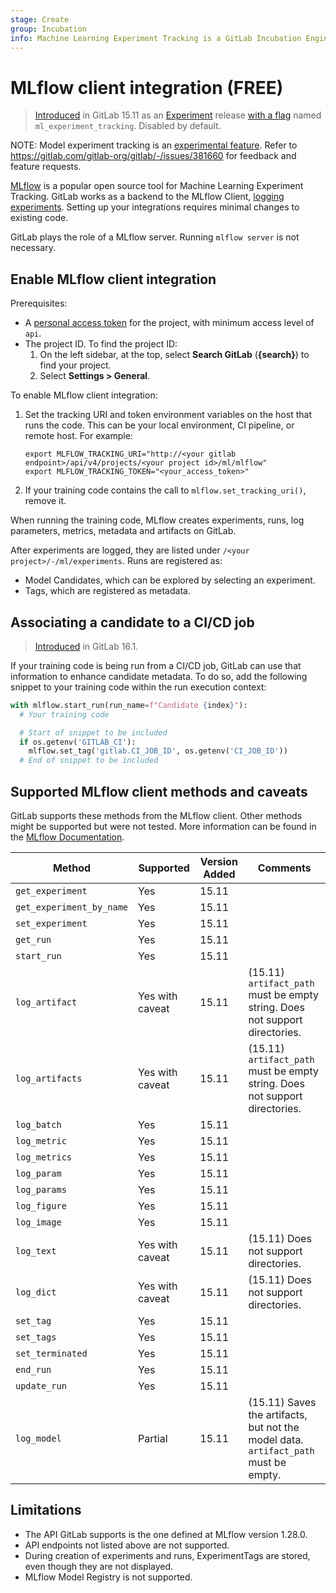 ```yaml
---
stage: Create
group: Incubation
info: Machine Learning Experiment Tracking is a GitLab Incubation Engineering program. No technical writer assigned to this group.
---
```


# MLflow client integration **(FREE)**

> [Introduced](https://gitlab.com/groups/gitlab-org/-/epics/8560) in GitLab 15.11 as an [Experiment](../../../policy/experiment-beta-support.md#experiment) release [with a flag](../../../administration/feature_flags.md) named `ml_experiment_tracking`. Disabled by default.

NOTE:
Model experiment tracking is an [experimental feature](../../../policy/experiment-beta-support.md).
Refer to <https://gitlab.com/gitlab-org/gitlab/-/issues/381660> for feedback and feature requests.

[MLflow](https://mlflow.org/) is a popular open source tool for Machine Learning Experiment Tracking.
GitLab works as a backend to the MLflow Client, [logging experiments](../ml/experiment_tracking/index.md).
Setting up your integrations requires minimal changes to existing code.

GitLab plays the role of a MLflow server. Running `mlflow server` is not necessary.

## Enable MLflow client integration

Prerequisites:

- A [personal access token](../../../user/profile/personal_access_tokens.md) for the project, with minimum access level of `api`.
- The project ID. To find the project ID:
  1. On the left sidebar, at the top, select **Search GitLab** (**{search}**) to find your project.
  1. Select **Settings > General**.

To enable MLflow client integration:

1. Set the tracking URI and token environment variables on the host that runs the code.
   This can be your local environment, CI pipeline, or remote host. For example:

   ```shell
   export MLFLOW_TRACKING_URI="http://<your gitlab endpoint>/api/v4/projects/<your project id>/ml/mlflow"
   export MLFLOW_TRACKING_TOKEN="<your_access_token>"
   ```

1. If your training code contains the call to `mlflow.set_tracking_uri()`, remove it.

When running the training code, MLflow creates experiments, runs, log parameters, metrics, metadata
and artifacts on GitLab.

After experiments are logged, they are listed under `/<your project>/-/ml/experiments`.
Runs are registered as:

- Model Candidates, which can be explored by selecting an experiment.
- Tags, which are registered as metadata.

## Associating a candidate to a CI/CD job

> [Introduced](https://gitlab.com/gitlab-org/gitlab/-/merge_requests/119454) in GitLab 16.1.

If your training code is being run from a CI/CD job, GitLab can use that information to enhance
candidate metadata. To do so, add the following snippet to your training code within the run
execution context:

```python
with mlflow.start_run(run_name=f"Candidate {index}"):
  # Your training code

  # Start of snippet to be included
  if os.getenv('GITLAB_CI'):
    mlflow.set_tag('gitlab.CI_JOB_ID', os.getenv('CI_JOB_ID'))
  # End of snippet to be included
```

## Supported MLflow client methods and caveats

GitLab supports these methods from the MLflow client. Other methods might be supported but were not
tested. More information can be found in the [MLflow Documentation](https://www.mlflow.org/docs/1.28.0/python_api/mlflow.html).

| Method                   | Supported        | Version Added  | Comments |
|--------------------------|------------------|----------------|----------|
| `get_experiment`         | Yes              | 15.11          |   |
| `get_experiment_by_name` | Yes              | 15.11          |   |
| `set_experiment`         | Yes              | 15.11          |   |
| `get_run`                | Yes              | 15.11          |   |
| `start_run`              | Yes              | 15.11          |   |
| `log_artifact`           | Yes with caveat  | 15.11          | (15.11) `artifact_path` must be empty string. Does not support directories.
| `log_artifacts`          | Yes with caveat  | 15.11          | (15.11) `artifact_path` must be empty string. Does not support directories.
| `log_batch`              | Yes              | 15.11          |   |
| `log_metric`             | Yes              | 15.11          |   |
| `log_metrics`            | Yes              | 15.11          |   |
| `log_param`              | Yes              | 15.11          |   |
| `log_params`             | Yes              | 15.11          |   |
| `log_figure`             | Yes              | 15.11          |   |
| `log_image`              | Yes              | 15.11          |   |
| `log_text`               | Yes with caveat  | 15.11          | (15.11) Does not support directories.
| `log_dict`               | Yes with caveat  | 15.11          | (15.11) Does not support directories.
| `set_tag`                | Yes              | 15.11          |   |
| `set_tags`               | Yes              | 15.11          |   |
| `set_terminated`         | Yes              | 15.11          |   |
| `end_run`                | Yes              | 15.11          |   |
| `update_run`             | Yes              | 15.11          |   |
| `log_model`              | Partial          | 15.11          | (15.11) Saves the artifacts, but not the model data. `artifact_path` must be empty.

## Limitations

- The API GitLab supports is the one defined at MLflow version 1.28.0.
- API endpoints not listed above are not supported.
- During creation of experiments and runs, ExperimentTags are stored, even though they are not displayed.
- MLflow Model Registry is not supported.
